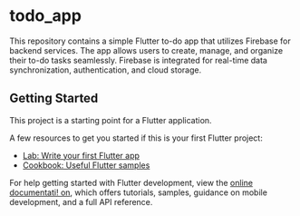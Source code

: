 # todo_app

This repository contains a simple Flutter to-do app that utilizes Firebase for backend services.
The app allows users to create, manage, and organize their to-do tasks seamlessly.
Firebase is integrated for real-time data synchronization, authentication, and cloud storage.

## Getting Started

This project is a starting point for a Flutter application.

A few resources to get you started if this is your first Flutter project:

- [Lab: Write your first Flutter app](https://docs.flutter.dev/get-started/codelab)
- [Cookbook: Useful Flutter samples](https://docs.flutter.dev/cookbook)

For help getting started with Flutter development, view the
[online documentati!  on](https://docs.flutter.dev/), which offers tutorials,
samples, guidance on mobile development, and a full API reference.
